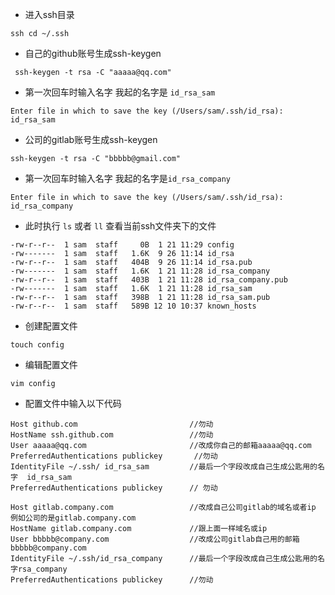 * 进入ssh目录                                            
```
ssh cd ~/.ssh
```
* 自己的github账号生成ssh-keygen        
```
 ssh-keygen -t rsa -C "aaaaa@qq.com"  
```
* 第一次回车时输入名字 我起的名字是 `id_rsa_sam`
```
Enter file in which to save the key (/Users/sam/.ssh/id_rsa): id_rsa_sam
```
* 公司的gitlab账号生成ssh-keygen        
```
ssh-keygen -t rsa -C "bbbbb@gmail.com"
```
* 第一次回车时输入名字 我起的名字是`id_rsa_company`      
```
Enter file in which to save the key (/Users/sam/.ssh/id_rsa): id_rsa_company
```

* 此时执行 `ls` 或者 `ll` 查看当前ssh文件夹下的文件
```
-rw-r--r--  1 sam  staff     0B  1 21 11:29 config
-rw-------  1 sam  staff   1.6K  9 26 11:14 id_rsa
-rw-r--r--  1 sam  staff   404B  9 26 11:14 id_rsa.pub
-rw-------  1 sam  staff   1.6K  1 21 11:28 id_rsa_company
-rw-r--r--  1 sam  staff   403B  1 21 11:28 id_rsa_company.pub
-rw-------  1 sam  staff   1.6K  1 21 11:28 id_rsa_sam
-rw-r--r--  1 sam  staff   398B  1 21 11:28 id_rsa_sam.pub
-rw-r--r--  1 sam  staff   589B 12 10 10:37 known_hosts
```

* 创建配置文件
```
touch config
```
* 编辑配置文件
```
vim config
```

* 配置文件中输入以下代码              
```
Host github.com                         //勿动
HostName ssh.github.com                 //勿动
User aaaaa@qq.com                       //改成你自己的邮箱aaaaa@qq.com
PreferredAuthentications publickey       //勿动
IdentityFile ~/.ssh/ id_rsa_sam         //最后一个字段改成自己生成公匙用的名字  id_rsa_sam         
PreferredAuthentications publickey      // 勿动

Host gitlab.company.com                 //改成自己公司gitlab的域名或者ip 例如公司的是gitlab.company.com
HostName gitlab.company.com             //跟上面一样域名或ip
User bbbbb@company.com                  //改成公司gitlab自己用的邮箱bbbbb@company.com 
IdentityFile ~/.ssh/id_rsa_company      //最后一个字段改成自己生成公匙用的名字rsa_company
PreferredAuthentications publickey      //勿动
```
